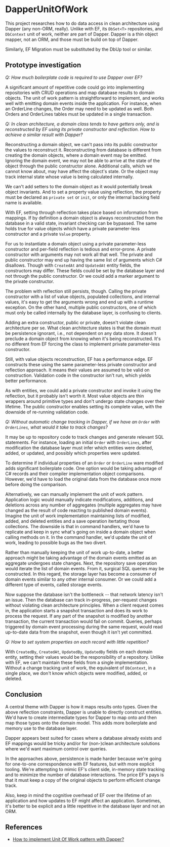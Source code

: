 # DapperUnitOfWork

This project researches how to do data access in clean architecture using Dapper
(any non-ORM, really). Unlike with EF, its `DbSet<T>` repositories, and
`DbContext` unit of work, neither are part of Dapper. Dapper is a thin object
mapper, not an ORM, and those must be build on top of Dapper.

Similarly, EF Migration must be substituted by the DbUp tool or similar.

## Prototype investigation

*Q: How much boilerplate code is required to use Dapper over EF?*

A significant amount of repetitive code could go into implementing repositories
with CRUD operations and map database results to domain objects. The unit of
work pattern is straightforward to implement, and works well with emitting
domain events inside the application. For instance, when an OrderLine changes,
the Order may need to be updated as well. Both Orders and OrderLines tables must
be updated in a single transaction.

*Q: In clean architecture, a domain class tends to have getters only, and is
reconstructed by EF using its private constructor and reflection. How to achieve
a similar result with Dapper?*

Reconstructing a domain object, we can't pass into its public constructor the
values to reconstruct it. Reconstructing from database is different from
creating the domain objects, where a domain event may be emitted. Ignoring the
domain event, we may not be able to arrive at the state of the object through
the public constructor alone. Additional calls, which we cannot know about, may
have affect the object's state. Or the object may track internal state whose
value is being calculated internally.

We can't add setters to the domain object as it would potentially break object
invariants. And to set a property value using reflection, the property must be
declared as `private set` or `init`, or only the internal backing field name is
available.

With EF, setting through reflection takes place based on information from
mappings. If by definition a domain object is always reconstructed from the
database in a valid state, invariant checking can be bypassed. The same holds
true for value objects which have a private parameter-less constructor and a
private `Value` property.

For us to instantiate a domain object using a private parameter-less constructor
and per-field reflection is tedious and error-prone. A private constructor with
arguments may not work all that well. The private and public constructor may end
up having the same list of arguments which C# disallows. Though with `CreatedAt`
and `UpdatedAt` entity fields, the constructors may differ. These fields could
be set by the database layer and not through the public constructor. Or we could
add a marker argument to the private constructor.

The problem with reflection still persists, though. Calling the private
constructor with a list of value objects, populated collections, and internal
values, it's easy to get the arguments wrong and end up with a runtime
exception. On the other hand, multiple public constructors, one of which must
only be called internally by the database layer, is confusing to clients.

Adding an extra constructor, public or private, doesn't violate clean
architecture per se. What clean architecture states is that the domain must be
persistence ignorant, i.e., not dependent on any data store. It doesn't preclude
a domain object from knowing when it's being reconstructed. It's no different
from EF forcing the class to implement private parameter-less constructor.

Still, with value objects reconstruction, EF has a performance edge. EF
constructs these using the same parameter-less private constructor and reflection
approach. It means their values are assumed to be valid on construction.
Validation code in the constructor isn't run, which yields better performance.

As with entities, we could add a private constructor and invoke it using the
reflection, but it probably isn't worth it. Most value objects are thin wrappers
around primitive types and don't undergo state changes over their lifetime. The
public constructor enables setting its complete value, with the downside of
re-running validation code.

*Q: Without automatic change tracking in Dapper, if we have an `Order` with
`OrderLines`, what would it take to track changes?*

It may be up to repository code to track changes and generate relevant SQL
statements. For instance, loading an initial `Order` with `OrderLines`, after
modification the database layer must infer which entities were deleted, added,
or updated, and possibly which properties were updated.

To determine if individual properties of an `Order` or `OrderLine` ware modified
adds significant boilerplate code. One option would be taking advantage of C#
records and their compiler implementation object comparisons. However, we'd have
to load the original data from the database once more before doing the
comparison.

Alternatively, we can manually implement the unit of work pattern. Application
logic would manually indicate modifications, additions, and deletions across any
number of aggregates (multiple aggregates may have changed as the result of code
reacting to published domain events). Imagine the unit of work implementation
maintaining lists of modified, added, and deleted entities and a save operation
itertating those collections. The downside is that in command handlers, we'd
have to replicate and keep in sync what's going on inside a domain object when
calling methods on it. In the command handler, we'd update the unit of work,
leading to possible bugs as the two divert.

Rather than manually keeping the unit of work up-to-date, a better approach
might be taking advantage of the domain events emitted as an aggregate undergoes
state changes. Next, the repository save operation would iterate the list of
domain events. From it, surgical SQL queries may be constructed. In this regard,
the storage layer has become a consumer of domain events similar to any other
internal consumer. Or we could add a different type of events, called storage
events.

Now suppose the database isn't the bottleneck -- that network latency isn't an
issue. Then the database can track in-progress, per-request changes without
violating clean architecture principles. When a client request comes in, the
application starts a snapshot transaction and does its work to process the
request. If any part of the snapshot is modified by another transaction, the
current transaction would fail on commit. Queries, perhaps triggered by domain
event processing during the same request, would read up-to-date data from the
snapshot, even though it isn't yet committed.

*Q: How to set system properties on each record with little repetition?*

With `CreatedBy`, `CreatedAt`, `UpdatedBy`, `UpdatedBy` fields on each domain
entity, setting their values would be the responsibility of a repository. Unlike
with EF, we can't maintain these fields from a single implementation. Without a
change tracking unit of work, the equivalent of `DbContext`, in a single place,
we don't know which objects were modified, added, or deleted.

## Conclusion

A central theme with Dapper is how it maps results onto types. Given the above
reflection constraints, Dapper is unable to directly construct entities. We'd
have to create intermediate types for Dapper to map onto and then map those
types onto the domain model. This adds more boilerplate and memory use to the
database layer.

Dapper appears best suited for cases where a database already exists and EF
mappings would be tricky and/or for (non-)clean architecture solutions where
we'd want maximum control over queries.

In the approaches above, persistence is made harder because we're going for
one-to-one correspondence with EF features, but with more explicit tooling.
We're attempting to mimic EF's client side, in-memory state tracking and to
minimize the number of database interactions. The price EF's pays is that it
must keep a copy of the original objects to perform efficient change track.

Also, keep in mind the cognitive overhead of EF over the lifetime of an
application and how updates to EF might affect an application. Sometimes, it's
better to be explicit and a little repetitive in the database layer and not an
ORM.

## References

- [How to implement Unit Of Work pattern with Dapper?
](https://stackoverflow.com/questions/31298235/how-to-implement-unit-of-work-pattern-with-dapper/45029588)
